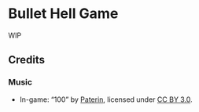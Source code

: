 # Bullet Hell Game

WIP

## Credits
### Music
- In-game: “100” by [Paterin](https://paterin.newgrounds.com/), licensed under [CC BY 3.0](https://creativecommons.org/licenses/by/3.0/).
